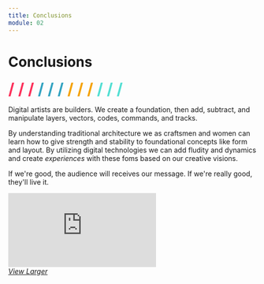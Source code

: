 ```yaml
---
title: Conclusions
module: 02
---
```


# Conclusions
<span style="color: #FC315A; font-size: xx-large; font-weight: bold">/ / / </span>
<span style="color: #33A3C1; font-size: xx-large; font-weight: bold">/ / / </span>
<span style="color: #F5A205; font-size: xx-large; font-weight: bold">/ / / </span>
<span style="color: #53DFD3; font-size: xx-large; font-weight: bold">/ / /</span>

Digital artists are builders. We create a foundation, then add, subtract, and manipulate layers, vectors, codes, commands, and tracks.

By understanding traditional architecture we as craftsmen and women can learn how to give strength and stability to foundational concepts like form and layout. By utilizing digital technologies we can add fludity and dynamics and create _experiences_ with these foms based on our creative visions.

If we're good, the audience will receives our message. If we're really good, they'll live it.
<div class="embed-responsive embed-responsive-16by9"><iframe class="embed-responsive-item" src="https://player.vimeo.com/video/236984867?color=FC315A&title=0&byline=0&portrait=0" frameborder="0" allowfullscreen></iframe></div>
 <p style="margin: 0"><a href="https://player.vimeo.com/video/236984867?color=FC315A&title=0&byline=0&portrait=0" target="_blank"><i>View Larger</i></a></p>
